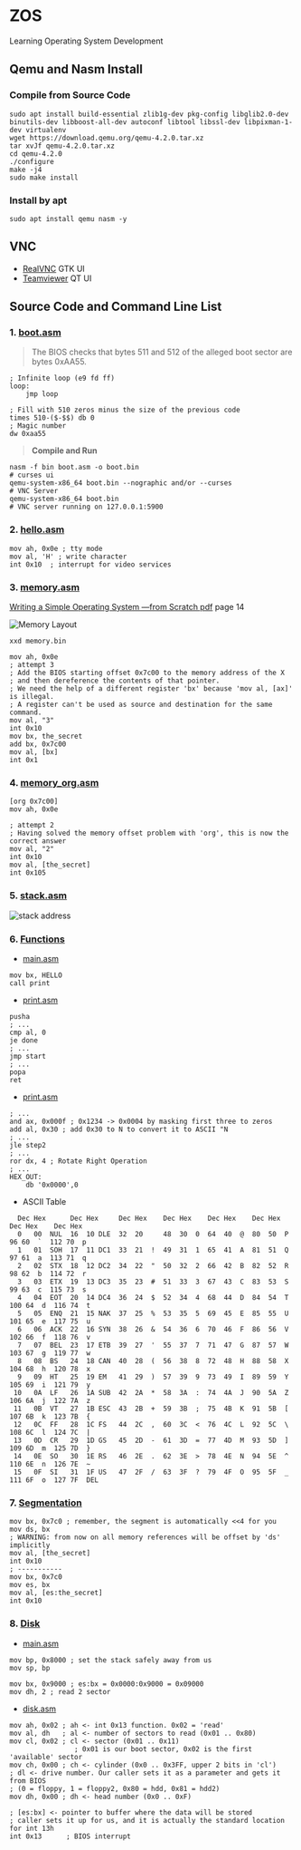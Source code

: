 # ZOS

Learning Operating System Development

## Qemu and Nasm Install

### Compile from Source Code

```shell
sudo apt install build-essential zlib1g-dev pkg-config libglib2.0-dev binutils-dev libboost-all-dev autoconf libtool libssl-dev libpixman-1-dev virtualenv
wget https://download.qemu.org/qemu-4.2.0.tar.xz
tar xvJf qemu-4.2.0.tar.xz
cd qemu-4.2.0
./configure
make -j4
sudo make install
```

### Install by apt

```shell
sudo apt install qemu nasm -y
```

## VNC

- [RealVNC](https://www.realvnc.com) GTK UI
- [Teamviewer](https://www.teamviewer.com) QT UI

## Source Code and Command Line List

### 1. [boot.asm](boot.asm)

> The BIOS checks that bytes 511 and 512 of the alleged boot sector are bytes 0xAA55.

```assembly
; Infinite loop (e9 fd ff)
loop:
    jmp loop

; Fill with 510 zeros minus the size of the previous code
times 510-($-$$) db 0
; Magic number
dw 0xaa55
```

> **Compile and Run**

```shell
nasm -f bin boot.asm -o boot.bin
# curses ui
qemu-system-x86_64 boot.bin --nographic and/or --curses
# VNC Server
qemu-system-x86_64 boot.bin
# VNC server running on 127.0.0.1:5900
```

### 2. [hello.asm](hello.asm)

```assembly
mov ah, 0x0e ; tty mode
mov al, 'H' ; write character
int 0x10  ; interrupt for video services
```

### 3. [memory.asm](memory.asm)

[Writing a Simple Operating System —from Scratch pdf](https://www.cs.bham.ac.uk/~exr/lectures/opsys/10_11/lectures/os-dev.pdf) page 14

![Memory Layout](images/memory.png)

```shell
xxd memory.bin
```

```assembly
mov ah, 0x0e
; attempt 3
; Add the BIOS starting offset 0x7c00 to the memory address of the X
; and then dereference the contents of that pointer.
; We need the help of a different register 'bx' because 'mov al, [ax]' is illegal.
; A register can't be used as source and destination for the same command.
mov al, "3"
int 0x10
mov bx, the_secret
add bx, 0x7c00
mov al, [bx]
int 0x1
```

### 4. [memory_org.asm](memory_org.asm)

```assembly
[org 0x7c00]
mov ah, 0x0e

; attempt 2
; Having solved the memory offset problem with 'org', this is now the correct answer
mov al, "2"
int 0x10
mov al, [the_secret]
int 0x105
```

### 5. [stack.asm](stack.asm)

![stack address](images/stack.svg)

### 6. [Functions](functions)

- [main.asm](functions/main.asm)

```assembly
mov bx, HELLO
call print
```

- [print.asm](functions/print.asm)

```assembly
pusha
; ...
cmp al, 0
je done
; ...
jmp start
; ...
popa
ret
```

- [print.asm](functions/print_hex.asm)

```assembly
; ...
and ax, 0x000f ; 0x1234 -> 0x0004 by masking first three to zeros
add al, 0x30 ; add 0x30 to N to convert it to ASCII "N
; ...
jle step2
; ...
ror dx, 4 ; Rotate Right Operation
; ...
HEX_OUT:
    db '0x0000',0
```

- ASCII Table

```text
  Dec Hex      Dec Hex     Dec Hex    Dec Hex    Dec Hex    Dec Hex    Dec Hex    Dec Hex
  0   00  NUL  16  10 DLE  32  20     48  30  0  64  40  @  80  50  P   96 60  `  112 70  p
  1   01  SOH  17  11 DC1  33  21  !  49  31  1  65  41  A  81  51  Q   97 61  a  113 71  q
  2   02  STX  18  12 DC2  34  22  "  50  32  2  66  42  B  82  52  R   98 62  b  114 72  r
  3   03  ETX  19  13 DC3  35  23  #  51  33  3  67  43  C  83  53  S   99 63  c  115 73  s
  4   04  EOT  20  14 DC4  36  24  $  52  34  4  68  44  D  84  54  T  100 64  d  116 74  t
  5   05  ENQ  21  15 NAK  37  25  %  53  35  5  69  45  E  85  55  U  101 65  e  117 75  u
  6   06  ACK  22  16 SYN  38  26  &  54  36  6  70  46  F  86  56  V  102 66  f  118 76  v
  7   07  BEL  23  17 ETB  39  27  '  55  37  7  71  47  G  87  57  W  103 67  g  119 77  w
  8   08  BS   24  18 CAN  40  28  (  56  38  8  72  48  H  88  58  X  104 68  h  120 78  x
  9   09  HT   25  19 EM   41  29  )  57  39  9  73  49  I  89  59  Y  105 69  i  121 79  y
 10   0A  LF   26  1A SUB  42  2A  *  58  3A  :  74  4A  J  90  5A  Z  106 6A  j  122 7A  z
 11   0B  VT   27  1B ESC  43  2B  +  59  3B  ;  75  4B  K  91  5B  [  107 6B  k  123 7B  {
 12   0C  FF   28  1C FS   44  2C  ,  60  3C  <  76  4C  L  92  5C  \  108 6C  l  124 7C  |
 13   0D  CR   29  1D GS   45  2D  -  61  3D  =  77  4D  M  93  5D  ]  109 6D  m  125 7D  }
 14   0E  SO   30  1E RS   46  2E  .  62  3E  >  78  4E  N  94  5E  ^  110 6E  n  126 7E  ~
 15   0F  SI   31  1F US   47  2F  /  63  3F  ?  79  4F  O  95  5F  _  111 6F  o  127 7F  DEL
```

### 7. [Segmentation](segmentation.asm)

```assembly
mov bx, 0x7c0 ; remember, the segment is automatically <<4 for you
mov ds, bx
; WARNING: from now on all memory references will be offset by 'ds' implicitly
mov al, [the_secret]
int 0x10
; -----------
mov bx, 0x7c0
mov es, bx
mov al, [es:the_secret]
int 0x10
```

### 8. [Disk](disk)

- [main.asm](disk/main.asm)

```assembly
mov bp, 0x8000 ; set the stack safely away from us
mov sp, bp

mov bx, 0x9000 ; es:bx = 0x0000:0x9000 = 0x09000
mov dh, 2 ; read 2 sector
```

- [disk.asm](disk/disk.asm)

```assembly
mov ah, 0x02 ; ah <- int 0x13 function. 0x02 = 'read'
mov al, dh   ; al <- number of sectors to read (0x01 .. 0x80)
mov cl, 0x02 ; cl <- sector (0x01 .. 0x11)
                ; 0x01 is our boot sector, 0x02 is the first 'available' sector
mov ch, 0x00 ; ch <- cylinder (0x0 .. 0x3FF, upper 2 bits in 'cl')
; dl <- drive number. Our caller sets it as a parameter and gets it from BIOS
; (0 = floppy, 1 = floppy2, 0x80 = hdd, 0x81 = hdd2)
mov dh, 0x00 ; dh <- head number (0x0 .. 0xF)

; [es:bx] <- pointer to buffer where the data will be stored
; caller sets it up for us, and it is actually the standard location for int 13h
int 0x13      ; BIOS interrupt
```